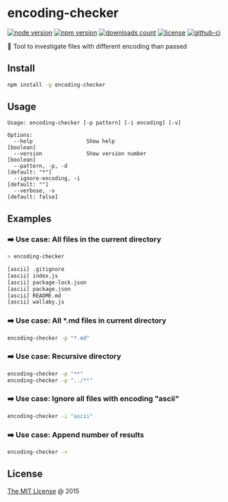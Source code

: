 # encoding-checker

[![node version](https://img.shields.io/node/v/encoding-checker.svg)](https://www.npmjs.com/package/encoding-checker)
[![npm version](https://badge.fury.io/js/encoding-checker.svg)](https://badge.fury.io/js/encoding-checker)
[![downloads count](https://img.shields.io/npm/dt/encoding-checker.svg)](https://www.npmjs.com/package/encoding-checker)
[![license](https://img.shields.io/npm/l/encoding-checker.svg)](https://piecioshka.mit-license.org)
[![github-ci](https://github.com/piecioshka/encoding-checker/actions/workflows/testing.yml/badge.svg)](https://github.com/piecioshka/encoding-checker/actions/workflows/testing.yml)

🔨 Tool to investigate files with different encoding than passed

## Install

```bash
npm install -g encoding-checker
```

## Usage

```text
Usage: encoding-checker [-p pattern] [-i encoding] [-v]

Options:
  --help                 Show help                                     [boolean]
  --version              Show version number                           [boolean]
  --pattern, -p, -d                                               [default: "*"]
  --ignore-encoding, -i                                            [default: ""]
  --verbose, -v                                                 [default: false]
```

## Examples

### ➡️ Use case: All files in the current directory

```bash
> encoding-checker

[ascii] .gitignore
[ascii] index.js
[ascii] package-lock.json
[ascii] package.json
[ascii] README.md
[ascii] wallaby.js
```

### ➡️ Use case: All *.md files in current directory

```bash
encoding-checker -p "*.md"
```

### ➡️ Use case: Recursive directory

```bash
encoding-checker -p "**"
encoding-checker -p "../**"
```

### ➡️ Use case: Ignore all files with encoding "ascii"

```bash
encoding-checker -i "ascii"
```

### ➡️ Use case: Append number of results

```bash
encoding-checker -v
```

## License

[The MIT License](https://piecioshka.mit-license.org) @ 2015
